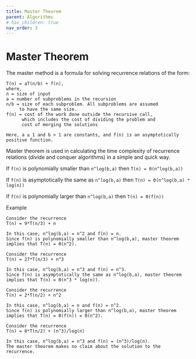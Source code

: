 ```yaml
---
title: Master Theorem
parent: Algorithms
# has_children: true
nav_order: 3
---
```


# Master Theorem
The master method is a formula for solving recurrence relations of the form:
```
T(n) = aT(n/b) + f(n),
where,
n = size of input
a = number of subproblems in the recursion
n/b = size of each subproblem. All subproblems are assumed 
     to have the same size.
f(n) = cost of the work done outside the recursive call, 
      which includes the cost of dividing the problem and
      cost of merging the solutions

Here, a ≥ 1 and b > 1 are constants, and f(n) is an asymptotically positive function.
```
Master theorem is used in calculating the time complexity of recurrence relations (divide and conquer algorithms) in a simple and quick way.

If `f(n)` is polynomially smaller than `n^log(b,a)` then `T(n) = Θ(n^log(b,a))`

If `f(n)` is asymptotically the same as `n^log(b,a)` then `T(n) = Θ(n^log(b,a) * log(n))`

If `f(n)` is polynomially larger than `n^log(b,a)` then `T(n) = Θ(f(n))` 

Example

```
Consider the recurrence
T(n) = 9*T(n/3) + n

In this case, n^log(b,a) = n^2 and f(n) = n. 
Since f(n) is polynomially smaller than n^log(b,a), master theorem implies that T(n) = Θ(n^2).
```

```
Consider the recurrence
T(n) = 27*T(n/3) + n^3

In this case, n^log(b,a) = n^3 and f(n) = n^3. 
Since f(n) is asymptotically the same as n^log(b,a), master theorem implies that T(n) = Θ(n^3 * log(n)).
```

```
Consider the recurrence
T(n) = 2*T(n/2) + n^2

In this case, n^log(b,a) = n and f(n) = n^2. 
Since f(n) is polynomially larger than n^log(b,a), master theorem implies that T(n) = Θ(f(n)) = Θ(n^2).
```

```
Consider the recurrence
T(n) = 8*T(n/2) + (n^3)/log(n)

In this case, n^log(b,a) = n^3 and f(n) = (n^3)/log(n). 
The master theorem makes no claim about the solution to the recurrence.
```